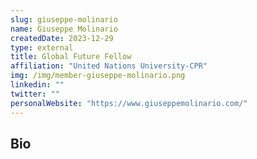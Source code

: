 ```yaml
---
slug: giuseppe-molinario
name: Giuseppe Molinario
createdDate: 2023-12-29
type: external
title: Global Future Fellow
affiliation: "United Nations University-CPR"
img: /img/member-giuseppe-molinario.png
linkedin: ""
twitter: ""
personalWebsite: "https://www.giuseppemolinario.com/"
---
```


## Bio
